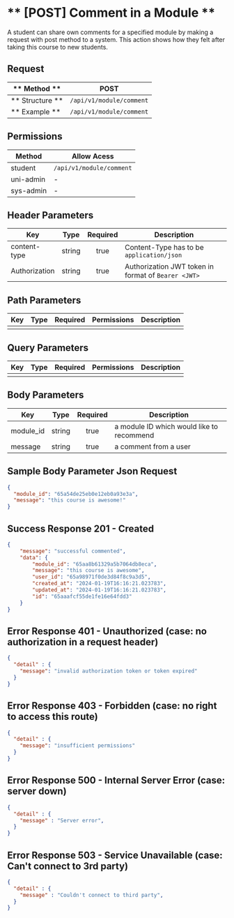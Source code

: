 # ** [POST] Comment in a Module **

A student can share own comments for a specified module by making a request with post method to a system. This action shows how they felt after taking this course to new students.

## Request

| ** Method **     | POST                              |
| ---------------- | ----------------------------------|
| ** Structure **  | `/api/v1/module/comment`          |
| ** Example **    | `/api/v1/module/comment`          |

## Permissions

| Method          | Allow Acess                       |
| ----------------| ----------------------------------|
| student         | `/api/v1/module/comment`          |
| uni-admin       | -                                 |
| sys-admin       | -                                 |

## Header Parameters

| Key                 | Type       | Required  | Description                                         |
| ------------------- | :--------: | :-------: | --------------------------------------------------- |
| content-type        | string     | true      | Content-Type has to be `application/json`           |
| Authorization       | string     | true      | Authorization JWT token in format of `Bearer <JWT>` |

## Path Parameters

| Key       | Type      | Required     | Permissions  | Description                     |
| --------- | :-------: | :----------: | :----------: | ------------------------------- |
|           |           |              |              |                                 |

## Query Parameters

| Key       | Type      | Required     | Permissions  | Description                     |
| --------- | :-------: | :----------: | :----------: | ------------------------------- |
|           |           |              |              |                                 |

## Body Parameters

| Key          | Type         | Required     | Description                               |
| ------------ | :----------: | :----------: | ----------------------------------------- |
| module_id    | string       | true         | a module ID which would like to recommend |
| message      | string       | true         | a comment from a user                     |


## Sample Body Parameter Json Request
```json
{
  "module_id": "65a54de25eb0e12eb0a93e3a",
  "message": "this course is awesome!"
}
```

## Success Response 201 - Created
```json
{
    "message": "successful commented",
    "data": {
        "module_id": "65aa8b61329a5b7064db8eca",
        "message": "this course is awesome",
        "user_id": "65a98971f0de3d84f8c9a3d5",
        "created_at": "2024-01-19T16:16:21.023783",
        "updated_at": "2024-01-19T16:16:21.023783",
        "id": "65aaafcf55de1fe16e64fdd3"
    }
}
```


## Error Response 401 - Unauthorized (case: no authorization in a request header)
```json
{
  "detail" : {
    "message": "invalid authorization token or token expired"
  }
}
```

## Error Response 403 - Forbidden (case: no right to access this route)
```json
{
  "detail" : {
    "message": "insufficient permissions"
  }
}
```


## Error Response 500 - Internal Server Error (case: server down)
```json
{
  "detail" : {
    "message" : "Server error",
  }
}
```

## Error Response 503 - Service Unavailable (case: Can't connect to 3rd party)
```json
{
  "detail" : {
    "message" : "Couldn't connect to third party",
  }
}
```
